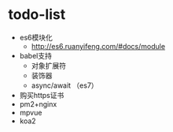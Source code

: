 # todo-list

- es6模块化
  - http://es6.ruanyifeng.com/#docs/module
- babel支持
  - 对象扩展符
  - 装饰器
  - async/await （es7）
- 购买https证书
- pm2+nginx
- mpvue
- koa2